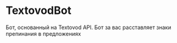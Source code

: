 # TextovodBot
Бот, основанный на Textovod API. Бот за вас расставляет знаки препинания в предложениях
